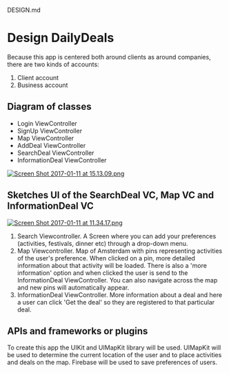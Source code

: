 DESIGN.md

# Design DailyDeals 
Because this app is centered both around clients as around companies, there are two kinds of accounts:
1. Client account
2. Business account 

## Diagram of classes 
* Login ViewController
* SignUp ViewController
* Map ViewController
* AddDeal ViewController
* SearchDeal ViewController 
* InformationDeal ViewController

[![Screen Shot 2017-01-11 at 15.13.09.png](https://s27.postimg.org/8bqddhkcz/Screen_Shot_2017_01_11_at_15_13_09.png)](https://postimg.org/image/xhrbkbln3/)

## Sketches UI of the SearchDeal VC, Map VC and InformationDeal VC
[![Screen Shot 2017-01-11 at 11.34.17.png](https://s24.postimg.org/sxau2dgwl/Screen_Shot_2017_01_11_at_11_34_17.png)](https://postimg.org/image/56bgk9gpd/)

1. Search Viewcontroller. A Screen where you can add your preferences (activities, festivals, dinner etc) through a drop-down menu.
2. Map Viewcontroller. Map of Amsterdam with pins representing activities of the user's preference.  When clicked on a pin, more detailed information about that activity will be loaded. There is also a 'more information' option and when clicked the user is send to the InformationDeal ViewController. You can also navigate across the map and new pins will automatically appear.
3. InformationDeal ViewController. More information about a deal and here a user can click 'Get the deal' so they are registered to that particular deal. 

## APIs and frameworks or plugins
To create this app the UIKit and UIMapKit library will be used. UIMapKit will be used to determine the current location of the user and to place activities and deals on the map. Firebase will be used to save preferences of users. 
